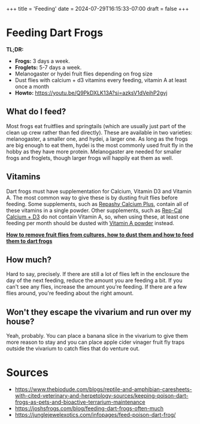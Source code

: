 +++
title = 'Feeding'
date = 2024-07-29T16:15:33-07:00
draft = false
+++
# Feeding Dart Frogs

**TL;DR:**  
* **Frogs:** 3 days a week.  
* **Froglets:** 5-7 days a week.  
* Melanogaster or hydei fruit flies depending on frog size
* Dust flies with calcium + d3 vitamins every feeding, vitamin A at least once a month
* **Howto:** https://youtu.be/Q9PkDXLK13A?si=azksV1dVeihP2gvj

## What do I feed?

Most frogs eat fruitflies and springtails (which are usually just part of the clean up crew rather than fed directly). These are available in two varieties: melanogaster, a smaller one, and hydei, a larger one. As long as the frogs are big enough to eat them, hydei is the most commonly used fruit fly in the hobby as they have more protein. Melanogaster are needed for smaller frogs and froglets, though larger frogs will happily eat them as well.

## Vitamins

Dart frogs must have supplementation for Calcium, Vitamin D3 and Vitamin A. The most common way to give these is by dusting fruit flies before feeding. Some supplements, such as [Repashy Calcium Plus](https://www.shop.repashy.com/products/repashy-calcium-plus), contain all of these vitamins in a single powder. Other supplements, such as [Rep-Cal Calcium + D3](https://www.pangeareptile.com/products/rep-cal-ultrafine-reptile-calcium-supplement) do not contain Vitamin A, so, when using these, at least one feeding per month should be dusted with [Vitamin A powder](https://www.shop.repashy.com/products/repashy-vitamin-a-plus) instead.

**[How to remove fruit flies from cultures, how to dust them and how to feed them to dart frogs
](https://youtu.be/Q9PkDXLK13A?si=azksV1dVeihP2gvj)**

## How much?

Hard to say, precisely. If there are still a lot of flies left in the enclosure the day of the next feeding, reduce the amount you are feeding a bit. If you can't see any flies, increase the amount you're feeding. If there are a few flies around, you're feeding about the right amount.

## Won't they escape the vivarium and run over my house?

Yeah, probably. You can place a banana slice in the vivarium to give them more reason to stay and you can place apple cider vinager fruit fly traps outside the vivarium to catch flies that do venture out.

# Sources
* https://www.thebiodude.com/blogs/reptile-and-amphibian-caresheets-with-cited-veterinary-and-herpetology-sources/keeping-poison-dart-frogs-as-pets-and-bioactive-terrarium-maintenance
* https://joshsfrogs.com/blog/feeding-dart-frogs-often-much
* https://junglejewelexotics.com/infopages/feed-poison-dart-frog/
